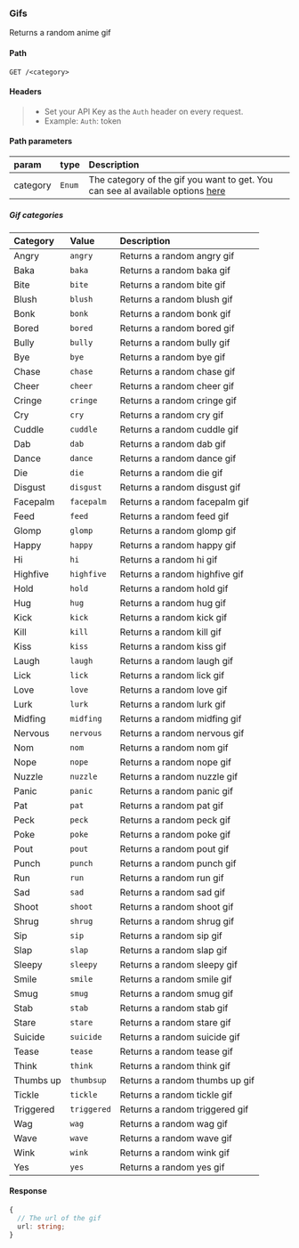 ### Gifs

Returns a random anime gif

#### Path

```HTTP
GET /<category>
```

#### Headers

> - Set your API Key as the `Auth` header on every request.
> - Example: `Auth`: token

#### Path parameters

| param    | type   | Description                                                                                       |
| :------- | :----- | :------------------------------------------------------------------------------------------------ |
| category | `Enum` | The category of the gif you want to get. You can see al available options [here](#gif-categories) |

##### Gif categories

| Category  | Value       | Description                    |
| :-------- | :---------- | :----------------------------- |
| Angry     | `angry`     | Returns a random angry gif     |
| Baka      | `baka`      | Returns a random baka gif      |
| Bite      | `bite`      | Returns a random bite gif      |
| Blush     | `blush`     | Returns a random blush gif     |
| Bonk      | `bonk`      | Returns a random bonk gif      |
| Bored     | `bored`     | Returns a random bored gif     |
| Bully     | `bully`     | Returns a random bully gif     |
| Bye       | `bye`       | Returns a random bye gif       |
| Chase     | `chase`     | Returns a random chase gif     |
| Cheer     | `cheer`     | Returns a random cheer gif     |
| Cringe    | `cringe`    | Returns a random cringe gif    |
| Cry       | `cry`       | Returns a random cry gif       |
| Cuddle    | `cuddle`    | Returns a random cuddle gif    |
| Dab       | `dab`       | Returns a random dab gif       |
| Dance     | `dance`     | Returns a random dance gif     |
| Die       | `die`       | Returns a random die gif       |
| Disgust   | `disgust`   | Returns a random disgust gif   |
| Facepalm  | `facepalm`  | Returns a random facepalm gif  |
| Feed      | `feed`      | Returns a random feed gif      |
| Glomp     | `glomp`     | Returns a random glomp gif     |
| Happy     | `happy`     | Returns a random happy gif     |
| Hi        | `hi`        | Returns a random hi gif        |
| Highfive  | `highfive`  | Returns a random highfive gif  |
| Hold      | `hold`      | Returns a random hold gif      |
| Hug       | `hug`       | Returns a random hug gif       |
| Kick      | `kick`      | Returns a random kick gif      |
| Kill      | `kill`      | Returns a random kill gif      |
| Kiss      | `kiss`      | Returns a random kiss gif      |
| Laugh     | `laugh`     | Returns a random laugh gif     |
| Lick      | `lick`      | Returns a random lick gif      |
| Love      | `love`      | Returns a random love gif      |
| Lurk      | `lurk`      | Returns a random lurk gif      |
| Midfing   | `midfing`   | Returns a random midfing gif   |
| Nervous   | `nervous`   | Returns a random nervous gif   |
| Nom       | `nom`       | Returns a random nom gif       |
| Nope      | `nope`      | Returns a random nope gif      |
| Nuzzle    | `nuzzle`    | Returns a random nuzzle gif    |
| Panic     | `panic`     | Returns a random panic gif     |
| Pat       | `pat`       | Returns a random pat gif       |
| Peck      | `peck`      | Returns a random peck gif      |
| Poke      | `poke`      | Returns a random poke gif      |
| Pout      | `pout`      | Returns a random pout gif      |
| Punch     | `punch`     | Returns a random punch gif     |
| Run       | `run`       | Returns a random run gif       |
| Sad       | `sad`       | Returns a random sad gif       |
| Shoot     | `shoot`     | Returns a random shoot gif     |
| Shrug     | `shrug`     | Returns a random shrug gif     |
| Sip       | `sip`       | Returns a random sip gif       |
| Slap      | `slap`      | Returns a random slap gif      |
| Sleepy    | `sleepy`    | Returns a random sleepy gif    |
| Smile     | `smile`     | Returns a random smile gif     |
| Smug      | `smug`      | Returns a random smug gif      |
| Stab      | `stab`      | Returns a random stab gif      |
| Stare     | `stare`     | Returns a random stare gif     |
| Suicide   | `suicide`   | Returns a random suicide gif   |
| Tease     | `tease`     | Returns a random tease gif     |
| Think     | `think`     | Returns a random think gif     |
| Thumbs up | `thumbsup`  | Returns a random thumbs up gif |
| Tickle    | `tickle`    | Returns a random tickle gif    |
| Triggered | `triggered` | Returns a random triggered gif |
| Wag       | `wag`       | Returns a random wag gif       |
| Wave      | `wave`      | Returns a random wave gif      |
| Wink      | `wink`      | Returns a random wink gif      |
| Yes       | `yes`       | Returns a random yes gif       |

#### Response

```ts
{
  // The url of the gif
  url: string;
}
```
